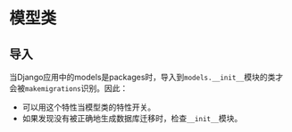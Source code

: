 # 模型类

## 导入

当Django应用中的models是packages时，导入到`models.__init__`模块的类才会被`makemigrations`识别。因此：

- 可以用这个特性当模型类的特性开关。
- 如果发现没有被正确地生成数据库迁移时，检查`__init__`模块。
